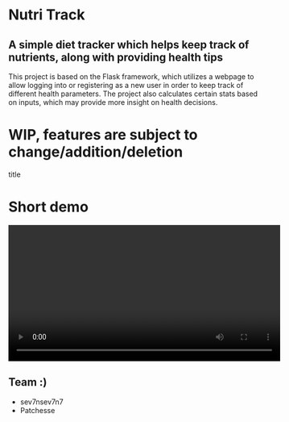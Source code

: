 # Nutri Track
## A simple diet tracker which helps keep track of nutrients, along with providing health tips

This project is based on the Flask framework, which utilizes a webpage to allow logging into or registering as a new user in order to keep track of different health parameters. The project also calculates certain stats based on inputs, which may provide more insight on health decisions.

# WIP, features are subject to change/addition/deletion
title

# Short demo
<video width=540 controls>
    <source src="/media/demo.mp4" type="video/mp4">
</video>

## Team :)
- sev7nsev7n7
- Patchesse
